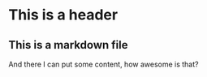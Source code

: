 # This is a header
## This is a markdown file

And there I can put some content, how awesome is that?
